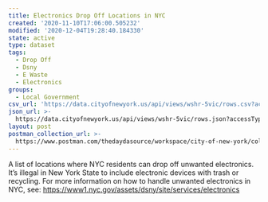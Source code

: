 ```yaml
---
title: Electronics Drop Off Locations in NYC
created: '2020-11-10T17:06:00.505232'
modified: '2020-12-04T19:28:40.184330'
state: active
type: dataset
tags:
  - Drop Off
  - Dsny
  - E Waste
  - Electronics
groups:
  - Local Government
csv_url: 'https://data.cityofnewyork.us/api/views/wshr-5vic/rows.csv?accessType=DOWNLOAD'
json_url: >-
  https://data.cityofnewyork.us/api/views/wshr-5vic/rows.json?accessType=DOWNLOAD
layout: post
postman_collection_url: >-
  https://www.postman.com/thedaydasource/workspace/city-of-new-york/collection/15909983-689b2fa0-5c7b-487e-9a1e-7355cb31c4e1
---
```

A list of locations where NYC residents can drop off unwanted electronics. It’s illegal in New York State to include electronic devices with trash or recycling. For more information on how to handle unwanted electronics in NYC, see: https://www1.nyc.gov/assets/dsny/site/services/electronics
